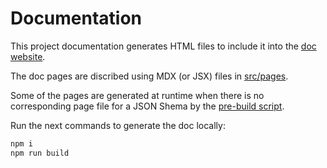 # Documentation

This project documentation generates HTML files to include it into the [doc website](https://docs.lenra.io).

The doc pages are discribed using MDX (or JSX) files in [src/pages](src/pages/).

Some of the pages are generated at runtime when there is no corresponding page file for a JSON Shema by the [pre-build script](pre-build.js).

Run the next commands to generate the doc locally:

```bash
npm i
npm run build
```
